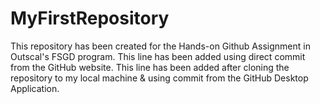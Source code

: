# MyFirstRepository
This repository has been created for the Hands-on Github Assignment in Outscal's FSGD program.
This line has been added using direct commit from the GitHub website.
This line has been added after cloning the repository to my local machine & using commit from the GitHub Desktop Application.
